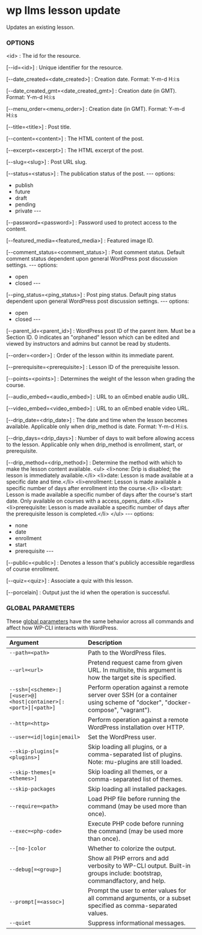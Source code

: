 # wp llms lesson update

Updates an existing lesson.

### OPTIONS

&lt;id&gt;
: The id for the resource.

[\--id=&lt;id&gt;]
: Unique identifier for the resource.

[\--date_created=&lt;date_created&gt;]
: Creation date. Format: Y-m-d H:i:s

[\--date_created_gmt=&lt;date_created_gmt&gt;]
: Creation date (in GMT). Format: Y-m-d H:i:s

[\--menu_order=&lt;menu_order&gt;]
: Creation date (in GMT). Format: Y-m-d H:i:s

[\--title=&lt;title&gt;]
: Post title.

[\--content=&lt;content&gt;]
: The HTML content of the post.

[\--excerpt=&lt;excerpt&gt;]
: The HTML excerpt of the post.

[\--slug=&lt;slug&gt;]
: Post URL slug.

[\--status=&lt;status&gt;]
: The publication status of the post.
\---
options:
  - publish
  - future
  - draft
  - pending
  - private
\---

[\--password=&lt;password&gt;]
: Password used to protect access to the content.

[\--featured_media=&lt;featured_media&gt;]
: Featured image ID.

[\--comment_status=&lt;comment_status&gt;]
: Post comment status. Default comment status dependent upon general WordPress post discussion settings.
\---
options:
  - open
  - closed
\---

[\--ping_status=&lt;ping_status&gt;]
: Post ping status. Default ping status dependent upon general WordPress post discussion settings.
\---
options:
  - open
  - closed
\---

[\--parent_id=&lt;parent_id&gt;]
: WordPress post ID of the parent item. Must be a Section ID. 0 indicates an "orphaned" lesson which can be edited and viewed by instructors and admins but cannot be read by students.

[\--order=&lt;order&gt;]
: Order of the lesson within its immediate parent.

[\--prerequisite=&lt;prerequisite&gt;]
: Lesson ID of the prerequisite lesson.

[\--points=&lt;points&gt;]
: Determines the weight of the lesson when grading the course.

[\--audio_embed=&lt;audio_embed&gt;]
: URL to an oEmbed enable audio URL.

[\--video_embed=&lt;video_embed&gt;]
: URL to an oEmbed enable video URL.

[\--drip_date=&lt;drip_date&gt;]
: The date and time when the lesson becomes available. Applicable only when drip_method is date. Format: Y-m-d H:i:s.

[\--drip_days=&lt;drip_days&gt;]
: Number of days to wait before allowing access to the lesson. Applicable only when drip_method is enrollment, start, or prerequisite.

[\--drip_method=&lt;drip_method&gt;]
: Determine the method with which to make the lesson content available.
					&lt;ul&gt;
						&lt;li&gt;none: Drip is disabled; the lesson is immediately available.&lt;/li&gt;
						&lt;li&gt;date: Lesson is made available at a specific date and time.&lt;/li&gt;
						&lt;li&gt;enrollment: Lesson is made available a specific number of days after enrollment into the course.&lt;/li&gt;
						&lt;li&gt;start: Lesson is made available a specific number of days after the course's start date. Only available on courses with a access_opens_date.&lt;/li&gt;
						&lt;li&gt;prerequisite: Lesson is made available a specific number of days after the prerequisite lesson is completed.&lt;/li&gt;
					&lt;/ul&gt;
\---
options:
  - none
  - date
  - enrollment
  - start
  - prerequisite
\---

[\--public=&lt;public&gt;]
: Denotes a lesson that's publicly accessible regardless of course enrollment.

[\--quiz=&lt;quiz&gt;]
: Associate a quiz with this lesson.

[\--porcelain]
: Output just the id when the operation is successful.

### GLOBAL PARAMETERS

These [global parameters](https://make.wordpress.org/cli/handbook/config/) have the same behavior across all commands and affect how WP-CLI interacts with WordPress.

| **Argument**    | **Description**              |
|:----------------|:-----------------------------|
| `--path=<path>` | Path to the WordPress files. |
| `--url=<url>` | Pretend request came from given URL. In multisite, this argument is how the target site is specified. |
| `--ssh=[<scheme>:][<user>@]<host\|container>[:<port>][<path>]` | Perform operation against a remote server over SSH (or a container using scheme of "docker", "docker-compose", "vagrant"). |
| `--http=<http>` | Perform operation against a remote WordPress installation over HTTP. |
| `--user=<id\|login\|email>` | Set the WordPress user. |
| `--skip-plugins[=<plugins>]` | Skip loading all plugins, or a comma-separated list of plugins. Note: mu-plugins are still loaded. |
| `--skip-themes[=<themes>]` | Skip loading all themes, or a comma-separated list of themes. |
| `--skip-packages` | Skip loading all installed packages. |
| `--require=<path>` | Load PHP file before running the command (may be used more than once). |
| `--exec=<php-code>` | Execute PHP code before running the command (may be used more than once). |
| `--[no-]color` | Whether to colorize the output. |
| `--debug[=<group>]` | Show all PHP errors and add verbosity to WP-CLI output. Built-in groups include: bootstrap, commandfactory, and help. |
| `--prompt[=<assoc>]` | Prompt the user to enter values for all command arguments, or a subset specified as comma-separated values. |
| `--quiet` | Suppress informational messages. |
